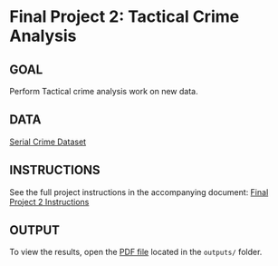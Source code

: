 # Final Project 2: Tactical Crime Analysis

## GOAL
Perform Tactical crime analysis work on new data.

## DATA
[Serial Crime Dataset](data/SerialCrimeDataset.csv)

## INSTRUCTIONS
See the full project instructions in the accompanying document: [Final Project 2 Instructions](instructions)

## OUTPUT
To view the results, open the [PDF file](outputs/FinalProject2.pdf) located in the `outputs/` folder.

